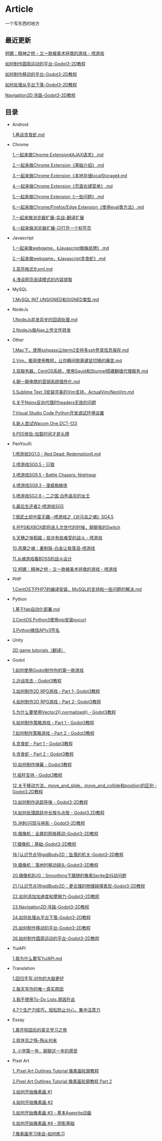 # Article
一个写东西的地方

## 最近更新

[柯娜：精神之桥 - 又一款被美术拯救的游戏 - 喷游戏](https://github.com/yuiitsu/Article/blob/master/penyouxi/2021101601.%E6%9F%AF%E5%A8%9C%EF%BC%9A%E7%B2%BE%E7%A5%9E%E4%B9%8B%E6%A1%A5%20-%20%E5%8F%88%E4%B8%80%E6%AC%BE%E8%A2%AB%E7%BE%8E%E6%9C%AF%E6%8B%AF%E6%95%91%E7%9A%84%E6%B8%B8%E6%88%8F%20-%20%E5%96%B7%E6%B8%B8%E6%88%8F.md)

[如何制作圆周运动的平台-Godot3-2D教程](https://github.com/yuiitsu/Article/blob/master/Godot/2021090201.%E5%A6%82%E4%BD%95%E5%88%B6%E4%BD%9C%E5%9C%86%E5%91%A8%E8%BF%90%E5%8A%A8%E7%9A%84%E5%B9%B3%E5%8F%B0-Godot3-2D%E6%95%99%E7%A8%8B.md)

[如何制作移动的平台-Godot3-2D教程](https://github.com/yuiitsu/Article/blob/master/Godot/2021050501.%E5%A6%82%E4%BD%95%E5%88%B6%E4%BD%9C%E7%A7%BB%E5%8A%A8%E7%9A%84%E5%B9%B3%E5%8F%B0-Godot3-2D%E6%95%99%E7%A8%8B.md)

[如何处理从平台下落-Godot3-2D教程](https://github.com/yuiitsu/Article/blob/master/Godot/2021032501.%E5%A6%82%E4%BD%95%E5%A4%84%E7%90%86%E4%BB%8E%E5%B9%B3%E5%8F%B0%E4%B8%8B%E8%90%BD-Godot3-2D%E6%95%99%E7%A8%8B.md)

[Navigation2D:寻路-Godot3-2D教程](https://github.com/yuiitsu/Article/blob/master/Godot/2021031101.Navigation2D:%E5%AF%BB%E8%B7%AF-Godot3-2D%E6%95%99%E7%A8%8B.md)

## 目录

* Android

    [1.再谈贪食蛇.md](https://github.com/yuiitsu/Blog/blob/master/Android/%E5%86%8D%E8%B0%88%E8%B4%AA%E9%A3%9F%E8%9B%87.md)

* Chrome

    [1.一起来做Chrome Extension《AJAX请求》.md](https://github.com/yuiitsu/Article/blob/master/Chrome/02.%E4%B8%80%E8%B5%B7%E6%9D%A5%E5%81%9Achrome%20Extension%E3%80%8AAJAX%E8%AF%B7%E6%B1%82%E3%80%8B.md)

    [2.一起来做Chrome Extension《基础介绍》.md](https://github.com/yuiitsu/Article/blob/master/Chrome/01.%E4%B8%80%E8%B5%B7%E6%9D%A5%E5%81%9Achrome%20Extension%E3%80%8A%E5%9F%BA%E7%A1%80%E4%BB%8B%E7%BB%8D%E3%80%8B.md)

    [3.一起来做Chrome Extension《本地存储localStorage》.md](https://github.com/yuiitsu/Article/blob/master/Chrome/03.%E4%B8%80%E8%B5%B7%E6%9D%A5%E5%81%9Achrome%20Extension%E3%80%8A%E6%9C%AC%E5%9C%B0%E5%AD%98%E5%82%A8localStorage%E3%80%8B.md)

    [4.一起来做Chrome Extension《页面右键菜单》.md](https://github.com/yuiitsu/Article/blob/master/Chrome/04.%E4%B8%80%E8%B5%B7%E6%9D%A5%E5%81%9Achrome%20Extension%E3%80%8A%E9%A1%B5%E9%9D%A2%E5%8F%B3%E9%94%AE%E8%8F%9C%E5%8D%95%E3%80%8B.md)

    [5.一起来做Chrome Extension《一些问题》.md](https://github.com/yuiitsu/Article/blob/master/Chrome/06.%E4%B8%80%E8%B5%B7%E6%9D%A5%E5%81%9Achrome%20Extension%E3%80%8A%E4%B8%80%E4%BA%9B%E9%97%AE%E9%A2%98%E3%80%8B.md)

    [6.一起来做Chrome/Firefox/Edge Extension《使用eval类方法》.md](https://github.com/yuiitsu/Article/blob/master/Chrome/08.%E4%B8%80%E8%B5%B7%E6%9D%A5%E5%81%9AChrome-Firefox-Extension%E3%80%8A%E4%BD%BF%E7%94%A8eval%E7%B1%BB%E6%96%B9%E6%B3%95%E3%80%8B.md)

    [7.一起来做浏览器扩展-实战-翻译扩展](https://github.com/yuiitsu/Article/blob/master/Chrome/09.一起来做浏览器扩展-实战-翻译扩展.md)

    [8.一起来做浏览器扩展-只打开一个标签页](https://github.com/yuiitsu/Article/blob/master/Chrome/10.%E4%B8%80%E8%B5%B7%E6%9D%A5%E5%81%9A%E6%B5%8F%E8%A7%88%E5%99%A8%E6%89%A9%E5%B1%95-%E5%8F%AA%E6%89%93%E5%BC%80%E4%B8%80%E4%B8%AA%E6%A0%87%E7%AD%BE%E9%A1%B5.md)

* Javascript

    [1.一起来做webgame，《Javascript蜘蛛纸牌》.md](https://github.com/yuiitsu/Blog/blob/master/Javascript/%E4%B8%80%E8%B5%B7%E6%9D%A5%E5%81%9Awebgame%EF%BC%8C%E3%80%8AJavascript%E8%9C%98%E8%9B%9B%E7%BA%B8%E7%89%8C%E3%80%8B.md)

    [2.一起来做webgame，《Javascript贪食蛇》.md](https://github.com/yuiitsu/Blog/blob/master/Javascript/%E4%B8%80%E8%B5%B7%E6%9D%A5%E5%81%9Awebgame%EF%BC%8C%E3%80%8AJavascript%E8%B4%AA%E9%A3%9F%E8%9B%87%E3%80%8B.md)

    [3.高亮格式化xml.md](https://github.com/yuiitsu/Article/blob/master/Javascript/%E9%AB%98%E4%BA%AE%E6%A0%BC%E5%BC%8F%E5%8C%96xml.md)

    [4.浅谈网页阅读模式的内容提取](https://github.com/yuiitsu/Article/blob/master/Javascript/2019031901.浅谈网页阅读模式的内容提取.md)

* MySQL

    [1.MySQL INT UNSIGNED和SIGNED类型.md](https://github.com/yuiitsu/Article/blob/master/MySQL/MySQL%20INT%20UNSIGNED%E5%92%8CSIGNED%E7%B1%BB%E5%9E%8B.md)

* NodeJs

    [1.NodeJs并发异步的回调处理.md](https://github.com/yuiitsu/Blog/blob/master/NodeJs/NodeJs%E5%B9%B6%E5%8F%91%E5%BC%82%E6%AD%A5%E7%9A%84%E5%9B%9E%E8%B0%83%E5%A4%84%E7%90%86.md)

    [2.NodeJs做Ajax上传文件转发](https://github.com/yuiitsu/Article/blob/master/NodeJs/NodeJs做Ajax上传文件转发.md)

* Other

    [1.Mac下，使用sshpass让iterm2支持多ssh登录信息保存.md](https://github.com/yuiitsu/Blog/blob/master/Other/Mac%E4%B8%8B%EF%BC%8C%E4%BD%BF%E7%94%A8sshpass%E8%AE%A9iterm2%E6%94%AF%E6%8C%81%E5%A4%9Assh%E7%99%BB%E5%BD%95%E4%BF%A1%E6%81%AF%E4%BF%9D%E5%AD%98.md)

    [2.Vim，极简使用教程，让你瞬间脱离键鼠切换的痛苦.md](https://github.com/yuiitsu/Blog/blob/master/Other/Vim%EF%BC%8C%E6%9E%81%E7%AE%80%E4%BD%BF%E7%94%A8%E6%95%99%E7%A8%8B%EF%BC%8C%E8%AE%A9%E4%BD%A0%E7%9E%AC%E9%97%B4%E8%84%B1%E7%A6%BB%E9%94%AE%E9%BC%A0%E5%88%87%E6%8D%A2%E7%9A%84%E7%97%9B%E8%8B%A6.md)

    [3.双服务器，CentOS系统，使用Squid和Stunnel搭建翻墙代理服务.md](https://github.com/yuiitsu/Blog/blob/master/Other/%E5%8F%8C%E6%9C%8D%E5%8A%A1%E5%99%A8%EF%BC%8CCentOS%E7%B3%BB%E7%BB%9F%EF%BC%8C%E4%BD%BF%E7%94%A8Squid%E5%92%8CStunnel%E6%90%AD%E5%BB%BA%E7%BF%BB%E5%A2%99%E4%BB%A3%E7%90%86%E6%9C%8D%E5%8A%A1.md)

    [4.聊一聊电商的营销系统插件化.md](https://github.com/yuiitsu/Blog/blob/master/Other/%E8%81%8A%E4%B8%80%E8%81%8A%E7%94%B5%E5%95%86%E7%9A%84%E8%90%A5%E9%94%80%E7%B3%BB%E7%BB%9F%E6%8F%92%E4%BB%B6%E5%8C%96.md)

    [5.Sublime Text 3安装完美的Vim支持，ActualVim/NeoVim.md](https://github.com/yuiitsu/Article/blob/master/Other/SublimeText3%E5%AE%89%E8%A3%85%E5%AE%8C%E7%BE%8E%E7%9A%84Vim%E6%94%AF%E6%8C%81ActualVim%2CNeoVim.md)

    [6.关于Nginx反向代理时headers无效的问题](https://github.com/yuiitsu/Article/blob/master/Other/关于Nginx反向代理时headers无效的问题.md)

    [7.Visual Studio Code Python开发调试环境设置](https://github.com/yuiitsu/Article/blob/master/Other/2020021701.Visual-Studio-Code-Python%E5%BC%80%E5%8F%91%E8%B0%83%E8%AF%95%E7%8E%AF%E5%A2%83%E8%AE%BE%E7%BD%AE.md)

    [8.新人尝试Wacom One DCT-133](https://github.com/yuiitsu/Article/blob/master/Other/2020112402.%E6%96%B0%E4%BA%BA%E5%B0%9D%E8%AF%95WacomOneDCT-133.md)

    [9.PS5体验-加载时间才是头牌](https://github.com/yuiitsu/Article/blob/master/Other/2021012001.PS5%E4%BD%93%E9%AA%8C-%E5%8A%A0%E8%BD%BD%E6%97%B6%E9%97%B4%E6%89%8D%E6%98%AF%E5%A4%B4%E7%89%8C.md)

* PenYouXi

    [1.喷游戏SG1.0 - Red Dead: RedemptionⅡ.md](https://github.com/yuiitsu/Article/blob/master/penyouxi/%E5%96%B7%E6%B8%B8%E6%88%8F%E4%B9%8BRed%20Dead-Redemption%20II.md)

    [2.喷游戏SG0.5 - 只狼](https://github.com/yuiitsu/Article/blob/master/penyouxi/%E5%96%B7%E6%B8%B8%E6%88%8F%E4%B9%8B%E5%8F%AA%E7%8B%BC.md)

    [3.喷游戏SG9.5 - Battle Chasers: Nightwar](https://github.com/yuiitsu/Article/blob/master/penyouxi/%E5%96%B7%E6%B8%B8%E6%88%8F%E4%B9%8BBattle%20Chasers:%20Nightwar.md)

    [4.喷游戏SG9.3 - 漫威蜘蛛侠](https://github.com/yuiitsu/Article/blob/master/penyouxi/喷游戏SG9.3_漫威蜘蛛侠.md)

    [5.喷游戏SG2.8 - 二之国 白色圣灰的女王](https://github.com/yuiitsu/Article/blob/master/penyouxi/%E5%96%B7%E6%B8%B8%E6%88%8FSG2.8_%E4%BA%8C%E4%B9%8B%E5%9B%BD_%E7%99%BD%E8%89%B2%E5%9C%A3%E7%81%B0%E7%9A%84%E5%A5%B3%E7%8E%8B.md)

    [6.最后生还者2-喷游戏SG5](https://github.com/yuiitsu/Article/blob/master/penyouxi/最后生还者2-喷游戏SG5.md)

    [7.很武士却也蛮无趣--喷游戏之《对马岛之魂》SG4.5](https://github.com/yuiitsu/Article/blob/master/penyouxi/很武士却也蛮无趣--喷游戏之《对马岛之魂》SG4.5.md)

    [8.在PS和XBOX即将进入次世代的时候，聊聊我的Switch](https://github.com/yuiitsu/Article/blob/master/penyouxi/%E5%9C%A8PS%E5%92%8CXBOX%E5%8D%B3%E5%B0%86%E8%BF%9B%E5%85%A5%E6%AC%A1%E4%B8%96%E4%BB%A3%E7%9A%84%E6%97%B6%E5%80%99%EF%BC%8C%E8%81%8A%E8%81%8A%E6%88%91%E7%9A%84Switch.md)

    [9.天穗之咲稻姬 - 些许有些难受的战斗 - 喷游戏](https://github.com/yuiitsu/Article/blob/master/penyouxi/%E5%A4%A9%E7%A9%97%E4%B9%8B%E5%92%B2%E7%A8%BB%E5%A7%AC_%E4%BA%9B%E8%AE%B8%E6%9C%89%E4%BA%9B%E9%9A%BE%E5%8F%97%E7%9A%84%E6%88%98%E6%96%97_%E5%96%B7%E6%B8%B8%E6%88%8F.md)
    
    [10.恶魔之魂：重制版-白金让我落泪-喷游戏](https://github.com/yuiitsu/Article/blob/master/penyouxi/2021012701.%E6%81%B6%E9%AD%94%E4%B9%8B%E9%AD%82%EF%BC%9A%E9%87%8D%E5%88%B6%E7%89%88-%E7%99%BD%E9%87%91%E8%AE%A9%E6%88%91%E8%90%BD%E6%B3%AA-%E5%96%B7%E6%B8%B8%E6%88%8F.md)

    [11.从魂游戏看BOSS的战斗设计](https://github.com/yuiitsu/Article/blob/master/penyouxi/2021020401.%E4%BB%8E%E9%AD%82%E6%B8%B8%E6%88%8F%E7%9C%8BBOSS%E7%9A%84%E6%88%98%E6%96%97%E8%AE%BE%E8%AE%A1.md)

    [12.柯娜：精神之桥 - 又一款被美术拯救的游戏 - 喷游戏](https://github.com/yuiitsu/Article/blob/master/penyouxi/2021101601.%E6%9F%AF%E5%A8%9C%EF%BC%9A%E7%B2%BE%E7%A5%9E%E4%B9%8B%E6%A1%A5%20-%20%E5%8F%88%E4%B8%80%E6%AC%BE%E8%A2%AB%E7%BE%8E%E6%9C%AF%E6%8B%AF%E6%95%91%E7%9A%84%E6%B8%B8%E6%88%8F%20-%20%E5%96%B7%E6%B8%B8%E6%88%8F.md)

* PHP

    [1.CentOS下PHP7的编译安装，MySQL的支持和一些问题的解决.md](https://github.com/yuiitsu/Blog/blob/master/Php/CentOS%E4%B8%8BPHP7%E7%9A%84%E7%BC%96%E8%AF%91%E5%AE%89%E8%A3%85%EF%BC%8CMySQL%E7%9A%84%E6%94%AF%E6%8C%81%E5%92%8C%E4%B8%80%E4%BA%9B%E9%97%AE%E9%A2%98%E7%9A%84%E8%A7%A3%E5%86%B3.md)

* Python

    [1.基于fab自动化部署.md](https://github.com/yuiitsu/Blog/blob/master/Python/%E5%9F%BA%E4%BA%8Efab%E8%87%AA%E5%8A%A8%E5%8C%96%E9%83%A8%E7%BD%B2.md)

    [2.CentOS Python3使用pip安装pycurl](https://github.com/yuiitsu/Article/blob/master/Python/CentOS-Python3安装pycurl.md)

    [3.Python微信APIv3签名](https://github.com/yuiitsu/Article/blob/master/Python/Python微信APIv3签名.md)

* Unity

    [2D game tutorials（翻译）](https://github.com/yuiitsu/Article/tree/master/Unity-Tutorials/2d-game-unity)

* Godot

    [1.如何使用Godot制作你的第一款游戏](https://github.com/yuiitsu/Article/blob/master/Godot/2020081902.HowToMakeYourFirstGameWithGodot.md)

    [2.近战攻击 - Godot3教程](https://github.com/yuiitsu/Article/blob/master/Godot/2020082001.MeleeAttackGodotTutorial.md)

    [3.如何制作2D RPG游戏 - Part 1- Godot3教程](https://github.com/yuiitsu/Article/blob/master/Godot/2020082601.BuildA2DRPGInGodotPart1.md)

    [4.如何制作2D RPG游戏 - Part 2- Godot3教程](https://github.com/yuiitsu/Article/blob/master/Godot/2020082702.BuildA2DRPGInGodotPart2.md)

    [5.为什么要使用Vector2().normalized() - Godot3教程](https://github.com/yuiitsu/Article/blob/master/Godot/2020082701.WhyUseVector2.normalizedGodot3Tutorial.md)

    [6.如何制作策略游戏 - Part 1 - Godot3教程](https://github.com/yuiitsu/Article/blob/master/Godot/2020082801.HowToMakeaStrategyGameinGodotPart1.md)

    [7.如何制作策略游戏 - Part 2 - Godot3教程](https://github.com/yuiitsu/Article/blob/master/Godot/2020090101.HowToMakeaStrategyGameinGodotPart2.md)

    [8.贪食蛇 - Part 1 - Godot3教程](https://github.com/yuiitsu/Article/blob/master/Godot/2020083001.SnakeGodot3Tutorial.md)

    [9.贪食蛇 - Part 2 - Godot3教程](https://github.com/yuiitsu/Article/blob/master/Godot/2020083101.SnakePart2Godot3Tutorial.md)

    [10.如何制作弹幕 - Godot3教程](https://github.com/yuiitsu/Article/blob/master/Godot/2020110201.%E5%A6%82%E4%BD%95%E5%88%B6%E4%BD%9C%E5%BC%B9%E5%B9%95-Godot3%E6%95%99%E7%A8%8B.md)

    [11.摇杆支持 - Godot3教程](https://github.com/yuiitsu/Article/blob/master/Godot/2020110401.%E6%91%87%E6%9D%86%E6%94%AF%E6%8C%81-Godot3-2D%E6%95%99%E7%A8%8B.md)

    [12.关于移动方法，move_and_slide，move_and_collide和position的区别 - Godot3.2D教程](https://github.com/yuiitsu/Article/blob/master/Godot/2020110501.move_and_slide%2Cmove_and_collide%E5%92%8Cposition-Godot3-2D%E6%95%99%E7%A8%8B.md)

    [13.如何制作追踪导弹 - Godot3-2D教程](https://github.com/yuiitsu/Article/blob/master/Godot/2020110502.%E5%A6%82%E4%BD%95%E5%88%B6%E4%BD%9C%E8%BF%BD%E8%B8%AA%E5%AF%BC%E5%BC%B9-Godot3-2D%E6%95%99%E7%A8%8B.md)

    [14.如何处理跳跃中长按与点按 - Godot3.2D教程](https://github.com/yuiitsu/Article/blob/master/Godot/2020111101.%E5%A6%82%E4%BD%95%E5%A4%84%E7%90%86%E8%B7%B3%E8%B7%83%E4%B8%AD%E9%95%BF%E6%8C%89%E4%B8%8E%E7%82%B9%E6%8C%89-Godot3.2D%E6%95%99%E7%A8%8B.md)

    [15.冲刺/闪现与拖影 - Godot3-2D教程](https://github.com/yuiitsu/Article/blob/master/Godot/2020112401.%E5%86%B2%E5%88%BA%E9%97%AA%E7%8E%B0%E4%B8%8E%E6%8B%96%E5%BD%B1-Godot3-2D%E6%95%99%E7%A8%8B.md)

    [16.摄像机：全屏的网格移动-Godot3-2D教程](https://github.com/yuiitsu/Article/blob/master/Godot/2020122201.%E6%91%84%E5%83%8F%E6%9C%BA%E6%95%99%E7%A8%8B%EF%BC%9A%E5%85%A8%E5%B1%8F%E7%9A%84%E7%BD%91%E6%A0%BC%E7%A7%BB%E5%8A%A8-Godot3-2D%E6%95%99%E7%A8%8B.md)

    [17.摄像机：基础-Godot3-2D教程](https://github.com/yuiitsu/Article/blob/master/Godot/2020122501.%E6%91%84%E5%83%8F%E6%9C%BA%EF%BC%9A%E5%9F%BA%E7%A1%80-Godot3-2D%E6%95%99%E7%A8%8B.md)

    [18.[认识节点]RigidBody2D：坠落的机关-Godot3-2D教程](https://github.com/yuiitsu/Article/blob/master/Godot/2020123001.%5B%E8%AE%A4%E8%AF%86%E8%8A%82%E7%82%B9%5DRigidBody2D%EF%BC%9A%E5%9D%A0%E8%90%BD%E7%9A%84%E6%9C%BA%E5%85%B3-Godot3-2D%E6%95%99%E7%A8%8B.md)

    [19.摄像机：落地时移动镜头-Godot3-2D教程](https://github.com/yuiitsu/Article/blob/master/Godot/2020123002.%E6%91%84%E5%83%8F%E6%9C%BA%EF%BC%9A%E8%90%BD%E5%9C%B0%E6%97%B6%E7%A7%BB%E5%8A%A8%E9%95%9C%E5%A4%B4-Godot3-2D%E6%95%99%E7%A8%8B.md)

    [20.摄像机BUG：Smoothing下跟随的像素Sprite会抖动问题](https://github.com/yuiitsu/Article/blob/master/Godot/2021010501.%E6%91%84%E5%83%8F%E6%9C%BABUG%EF%BC%9ASmoothing%E4%B8%8B%E8%B7%9F%E9%9A%8F%E7%9A%84%E5%83%8F%E7%B4%A0Sprite%E4%BC%9A%E6%8A%96%E5%8A%A8%E9%97%AE%E9%A2%98.md)

    [21.[认识节点]RigidBody2D：更合理的物理碰撞表现-Godot3-2D教程](https://github.com/yuiitsu/Article/blob/master/Godot/2021010502.%5B%E8%AE%A4%E8%AF%86%E8%8A%82%E7%82%B9%5DRigidBody2D%EF%BC%9A%E6%9B%B4%E5%90%88%E7%90%86%E7%9A%84%E7%89%A9%E7%90%86%E7%A2%B0%E6%92%9E%E8%A1%A8%E7%8E%B0-Godot3-2D%E6%95%99%E7%A8%8B.md)

    [22.如何添加加速度和摩擦力-Godot3-2D教程](https://github.com/yuiitsu/Article/blob/master/Godot/2021010601.%E5%A6%82%E4%BD%95%E6%B7%BB%E5%8A%A0%E5%8A%A0%E9%80%9F%E5%BA%A6%E5%92%8C%E6%91%A9%E6%93%A6%E5%8A%9B-Godot3-2D%E6%95%99%E7%A8%8B.md)

    [23.Navigation2D:寻路-Godot3-2D教程](https://github.com/yuiitsu/Article/blob/master/Godot/2021031101.Navigation2D:%E5%AF%BB%E8%B7%AF-Godot3-2D%E6%95%99%E7%A8%8B.md)

    [24.如何处理从平台下落-Godot3-2D教程](https://github.com/yuiitsu/Article/blob/master/Godot/2021032501.%E5%A6%82%E4%BD%95%E5%A4%84%E7%90%86%E4%BB%8E%E5%B9%B3%E5%8F%B0%E4%B8%8B%E8%90%BD-Godot3-2D%E6%95%99%E7%A8%8B.md)

    [25.如何制作移动的平台-Godot3-2D教程](https://github.com/yuiitsu/Article/blob/master/Godot/2021050501.%E5%A6%82%E4%BD%95%E5%88%B6%E4%BD%9C%E7%A7%BB%E5%8A%A8%E7%9A%84%E5%B9%B3%E5%8F%B0-Godot3-2D%E6%95%99%E7%A8%8B.md)

    [26.如何制作圆周运动的平台-Godot3-2D教程](https://github.com/yuiitsu/Article/blob/master/Godot/2021090201.%E5%A6%82%E4%BD%95%E5%88%B6%E4%BD%9C%E5%9C%86%E5%91%A8%E8%BF%90%E5%8A%A8%E7%9A%84%E5%B9%B3%E5%8F%B0-Godot3-2D%E6%95%99%E7%A8%8B.md)


* YuiAPI

    [1.我为什么要写YuiAPI.md](https://github.com/yuiitsu/Article/blob/master/YuiAPI/%E6%88%91%E4%B8%BA%E4%BB%80%E4%B9%88%E8%A6%81%E5%86%99YuiAPI.md)
    
* Translation

    [1.回归手写:对你的大脑更好](https://github.com/yuiitsu/Article/blob/master/Translation/19122201-%E5%9B%9E%E5%BD%92%E6%89%8B%E5%86%99-%E5%AF%B9%E4%BD%A0%E7%9A%84%E5%A4%A7%E8%84%91%E6%9B%B4%E5%A5%BD.md)
    
    [2.每天写作的唯一真实原因](https://github.com/yuiitsu/Article/blob/master/Translation/19122601-%E6%AF%8F%E5%A4%A9%E5%86%99%E6%97%A5%E8%AE%B0%E7%9A%84%E7%9C%9F%E7%9B%B8%E5%8F%AA%E6%9C%89%E4%B8%80%E4%B8%AA.md)
    
    [3.我不使用To-Do Lists,原因在此](https://github.com/yuiitsu/Article/blob/master/Translation/20011401-我不使用待办清单%3B原因在此.md)
    
    [4.7个生产力技巧，轻松防止分心，集中注意力](https://github.com/yuiitsu/Article/blob/master/Translation/20021301-7个生产力技巧，轻松防止分心，集中注意力.md)
    
* Essay

    [1.离开校园后的英文学习之旅](https://github.com/yuiitsu/Article/blob/master/Essay/%E7%A6%BB%E5%BC%80%E6%A0%A1%E5%9B%AD%E5%90%8E%E7%9A%84%E8%8B%B1%E6%96%87%E5%AD%A6%E4%B9%A0%E4%B9%8B%E6%97%85.md)
    
    [2.程序员之殇-殇从何来](https://github.com/yuiitsu/Article/blob/master/Essay/2020011201.程序员之殇_到底是什么.md)
    
    [3. 小学第一年，聊聊这一年的感受](https://github.com/yuiitsu/Article/blob/master/Essay/2020070501小学第一年%2C聊聊这一年的感受.md)
    
* Pixel Art

    [1. Pixel Art Outlines Tutorial 像素画轮廓教程](https://github.com/yuiitsu/Article/blob/master/PixelArt/2020071401.Pixel-Art-Outlines-Tuturial.md)

    [2.Pixel Art Outlines Tutorial 像素画轮廓教程 Part 2](https://github.com/yuiitsu/Article/blob/master/PixelArt/2020071402.Pixel-Art-Outlines-Tutorial-Part2.md)
    
    [3.如何开始像素画 #1](https://github.com/yuiitsu/Article/blob/master/PixelArt/2020072401.HowToStartMakingPixelArt01.md)
    
    [4.如何开始像素画 #2](https://github.com/yuiitsu/Article/blob/master/PixelArt/2020081801.HowToStartMakingPixelArt02.md)
    
    [5.如何开始像素画 #3 - 基本Aseprite动画](https://github.com/yuiitsu/Article/blob/master/PixelArt/2020102901.HowToStartMakingPixelArt%233.md)
    
    [6.如何开始像素画 #4 - 阴影基础](https://github.com/yuiitsu/Article/blob/master/PixelArt/2020103001HowToStartMakingPixelArt%234.md)
    
    [7.像素画学习体会-如何练习](https://github.com/yuiitsu/Article/blob/master/PixelArt/20201202.%E5%83%8F%E7%B4%A0%E7%94%BB%E5%AD%A6%E4%B9%A0%E4%BD%93%E4%BC%9A-%E5%A6%82%E4%BD%95%E7%BB%83%E4%B9%A0.md)

